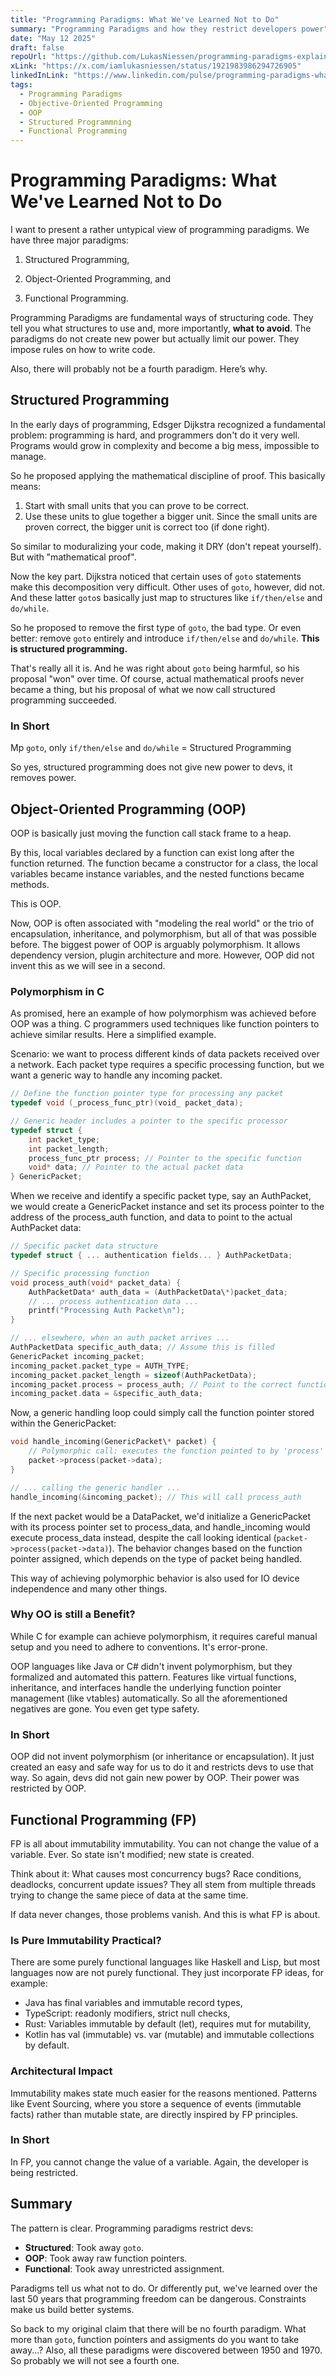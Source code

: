 ```yaml
---
title: "Programming Paradigms: What We've Learned Not to Do"
summary: "Programming Paradigms and how they restrict developers power"
date: "May 12 2025"
draft: false
repoUrl: "https://github.com/LukasNiessen/programming-paradigms-explained"
xLink: "https://x.com/iamlukasniessen/status/1921983986294726905"
linkedInLink: "https://www.linkedin.com/pulse/programming-paradigms-what-weve-learned-do-lukas-nie%25C3%259Fen-1jewe/"
tags:
  - Programming Paradigms
  - Objective-Oriented Programming
  - OOP
  - Structured Programmning
  - Functional Programming
---
```


# Programming Paradigms: What We've Learned Not to Do

I want to present a rather untypical view of programming paradigms. We have three major paradigms:

1. Structured Programming,
2. Object-Oriented Programming, and

3. Functional Programming.

Programming Paradigms are fundamental ways of structuring code. They tell you what structures to use and, more importantly, **what to avoid**. The paradigms do not create new power but actually limit our power. They impose rules on how to write code.

Also, there will probably not be a fourth paradigm. Here’s why.

## Structured Programming

In the early days of programming, Edsger Dijkstra recognized a fundamental problem: programming is hard, and programmers don't do it very well. Programs would grow in complexity and become a big mess, impossible to manage.

So he proposed applying the mathematical discipline of proof. This basically means:

1. Start with small units that you can prove to be correct.
2. Use these units to glue together a bigger unit. Since the small units are proven correct, the bigger unit is correct too (if done right).

So similar to moduralizing your code, making it DRY (don't repeat yourself). But with "mathematical proof".

Now the key part. Dijkstra noticed that certain uses of `goto` statements make this decomposition very difficult. Other uses of `goto`, however, did not. And these latter `goto`s basically just map to structures like `if/then/else` and `do/while`.

So he proposed to remove the first type of `goto`, the bad type. Or even better: remove `goto` entirely and introduce `if/then/else` and `do/while`. **This is structured programming.**

That's really all it is. And he was right about `goto` being harmful, so his proposal "won" over time. Of course, actual mathematical proofs never became a thing, but his proposal of what we now call structured programming succeeded.

### In Short

Mp `goto`, only `if/then/else` and `do/while` = Structured Programming

So yes, structured programming does not give new power to devs, it removes power.

## Object-Oriented Programming (OOP)

OOP is basically just moving the function call stack frame to a heap.

By this, local variables declared by a function can exist long after the function returned. The function became a constructor for a class, the local variables became instance variables, and the nested functions became methods.

This is OOP.

Now, OOP is often associated with "modeling the real world" or the trio of encapsulation, inheritance, and polymorphism, but all of that was possible before. The biggest power of OOP is arguably polymorphism. It allows dependency version, plugin architecture and more. However, OOP did not invent this as we will see in a second.

### Polymorphism in C

As promised, here an example of how polymorphism was achieved before OOP was a thing. C programmers used techniques like function pointers to achieve similar results. Here a simplified example.

Scenario: we want to process different kinds of data packets received over a network. Each packet type requires a specific processing function, but we want a generic way to handle any incoming packet.

```C
// Define the function pointer type for processing any packet
typedef void (_process_func_ptr)(void_ packet_data);
```

```C
// Generic header includes a pointer to the specific processor
typedef struct {
    int packet_type;
    int packet_length;
    process_func_ptr process; // Pointer to the specific function
    void* data; // Pointer to the actual packet data
} GenericPacket;
```

When we receive and identify a specific packet type, say an AuthPacket, we would create a GenericPacket instance and set its process pointer to the address of the process_auth function, and data to point to the actual AuthPacket data:

```C
// Specific packet data structure
typedef struct { ... authentication fields... } AuthPacketData;

// Specific processing function
void process_auth(void* packet_data) {
    AuthPacketData* auth_data = (AuthPacketData\*)packet_data;
    // ... process authentication data ...
    printf("Processing Auth Packet\n");
}

// ... elsewhere, when an auth packet arrives ...
AuthPacketData specific_auth_data; // Assume this is filled
GenericPacket incoming_packet;
incoming_packet.packet_type = AUTH_TYPE;
incoming_packet.packet_length = sizeof(AuthPacketData);
incoming_packet.process = process_auth; // Point to the correct function
incoming_packet.data = &specific_auth_data;
```

Now, a generic handling loop could simply call the function pointer stored within the GenericPacket:

```C
void handle_incoming(GenericPacket\* packet) {
    // Polymorphic call: executes the function pointed to by 'process'
    packet->process(packet->data);
}

// ... calling the generic handler ...
handle_incoming(&incoming_packet); // This will call process_auth
```

If the next packet would be a DataPacket, we'd initialize a GenericPacket with its process pointer set to process_data, and handle_incoming would execute process_data instead, despite the call looking identical (`packet->process(packet->data)`). The behavior changes based on the function pointer assigned, which depends on the type of packet being handled.

This way of achieving polymorphic behavior is also used for IO device independence and many other things.

### Why OO is still a Benefit?

While C for example can achieve polymorphism, it requires careful manual setup and you need to adhere to conventions. It's error-prone.

OOP languages like Java or C# didn't invent polymorphism, but they formalized and automated this pattern. Features like virtual functions, inheritance, and interfaces handle the underlying function pointer management (like vtables) automatically. So all the aforementioned negatives are gone. You even get type safety.

### In Short

OOP did not invent polymorphism (or inheritance or encapsulation). It just created an easy and safe way for us to do it and restricts devs to use that way. So again, devs did not gain new power by OOP. Their power was restricted by OOP.

## Functional Programming (FP)

FP is all about immutability immutability. You can not change the value of a variable. Ever. So state isn't modified; new state is created.

Think about it: What causes most concurrency bugs? Race conditions, deadlocks, concurrent update issues? They all stem from multiple threads trying to change the same piece of data at the same time.

If data never changes, those problems vanish. And this is what FP is about.

### Is Pure Immutability Practical?

There are some purely functional languages like Haskell and Lisp, but most languages now are not purely functional. They just incorporate FP ideas, for example:

- Java has final variables and immutable record types,
- TypeScript: readonly modifiers, strict null checks,
- Rust: Variables immutable by default (let), requires mut for mutability,
- Kotlin has val (immutable) vs. var (mutable) and immutable collections by default.

### Architectural Impact

Immutability makes state much easier for the reasons mentioned. Patterns like Event Sourcing, where you store a sequence of events (immutable facts) rather than mutable state, are directly inspired by FP principles.

### In Short

In FP, you cannot change the value of a variable. Again, the developer is being restricted.

## Summary

The pattern is clear. Programming paradigms restrict devs:

- **Structured**: Took away `goto`.
- **OOP**: Took away raw function pointers.
- **Functional**: Took away unrestricted assignment.

Paradigms tell us what not to do. Or differently put, we've learned over the last 50 years that programming freedom can be dangerous. Constraints make us build better systems.

So back to my original claim that there will be no fourth paradigm. What more than `goto`, function pointers and assigments do you want to take away...? Also, all these paradigms were discovered between 1950 and 1970. So probably we will not see a fourth one.
